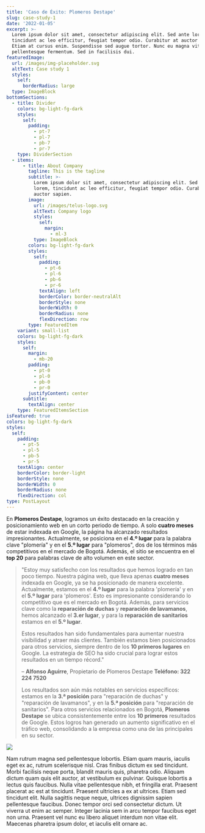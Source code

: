 ```yaml
---
title: 'Caso de Éxito: Plomeros Destape'
slug: case-study-1
date: '2022-01-05'
excerpt: >-
  Lorem ipsum dolor sit amet, consectetur adipiscing elit. Sed ante lorem,
  tincidunt ac leo efficitur, feugiat tempor odio. Curabitur at auctor sapien.
  Etiam at cursus enim. Suspendisse sed augue tortor. Nunc eu magna vitae lorem
  pellentesque fermentum. Sed in facilisis dui.
featuredImage:
  url: /images/img-placeholder.svg
  altText: Case study 1
  styles:
    self:
      borderRadius: large
  type: ImageBlock
bottomSections:
  - title: Divider
    colors: bg-light-fg-dark
    styles:
      self:
        padding:
          - pt-7
          - pl-7
          - pb-7
          - pr-7
    type: DividerSection
  - items:
      - title: About Company
        tagline: This is the tagline
        subtitle: >-
          Lorem ipsum dolor sit amet, consectetur adipiscing elit. Sed ante
          lorem, tincidunt ac leo efficitur, feugiat tempor odio. Curabitur at
          auctor sapien.
        image:
          url: /images/telus-logo.svg
          altText: Company logo
          styles:
            self:
              margin:
                - ml-3
          type: ImageBlock
        colors: bg-light-fg-dark
        styles:
          self:
            padding:
              - pt-6
              - pl-6
              - pb-6
              - pr-6
            textAlign: left
            borderColor: border-neutralAlt
            borderStyle: none
            borderWidth: 0
            borderRadius: none
            flexDirection: row
        type: FeaturedItem
    variant: small-list
    colors: bg-light-fg-dark
    styles:
      self:
        margin:
          - mb-20
        padding:
          - pt-0
          - pl-0
          - pb-0
          - pr-0
        justifyContent: center
      subtitle:
        textAlign: center
    type: FeaturedItemsSection
isFeatured: true
colors: bg-light-fg-dark
styles:
  self:
    padding:
      - pt-5
      - pl-5
      - pb-5
      - pr-5
    textAlign: center
    borderColor: border-light
    borderStyle: none
    borderWidth: 0
    borderRadius: none
    flexDirection: col
type: PostLayout
---
```

En **Plomeros Destape**, logramos un éxito destacado en la creación y posicionamiento web en un corto periodo de tiempo. A solo **cuatro meses** de estar indexada en Google, la página ha alcanzado resultados impresionantes. Actualmente, se posiciona en el **4.º lugar** para la palabra clave "plomería" y en el **5.º lugar** para "plomeros", dos de los términos más competitivos en el mercado de Bogotá. Además, el sitio se encuentra en el **top 20** para palabras clave de alto volumen en este sector.



> "Estoy muy satisfecho con los resultados que hemos logrado en tan poco tiempo. Nuestra página web, que lleva apenas **cuatro meses** indexada en Google, ya se ha posicionado de manera excelente. Actualmente, estamos en el **4.º lugar** para la palabra 'plomería' y en el **5.º lugar** para 'plomeros'. Esto es impresionante considerando lo competitivo que es el mercado en Bogotá. Además, para servicios clave como la **reparación de duchas** y **reparación de lavamanos**, hemos alcanzado el **3.er lugar**, y para la **reparación de sanitarios** estamos en el **5.º lugar**.
>
> Estos resultados han sido fundamentales para aumentar nuestra visibilidad y atraer más clientes. También estamos bien posicionados para otros servicios, siempre dentro de los **10 primeros lugares** en Google. La estrategia de SEO ha sido crucial para lograr estos resultados en un tiempo récord."
>
> – **Alfonso Aguirre**, Propietario de Plomeros Destape
> **Teléfono: 322 224 7520**
>
> Los resultados son aún más notables en servicios específicos: estamos en la **3.ª posición** para "reparación de duchas" y "reparación de lavamanos", y en la **5.ª posición** para "reparación de sanitarios". Para otros servicios relacionados en Bogotá, **Plomeros Destape** se ubica consistentemente entre los **10 primeros** resultados de Google. Estos logros han generado un aumento significativo en el tráfico web, consolidando a la empresa como una de las principales en su sector.
>

![](/images/img-placeholder.svg)

Nam rutrum magna sed pellentesque lobortis. Etiam quam mauris, iaculis eget ex ac, rutrum scelerisque nisl. Cras finibus dictum ex sed tincidunt. Morbi facilisis neque porta, blandit mauris quis, pharetra odio. Aliquam dictum quam quis elit auctor, at vestibulum ex pulvinar. Quisque lobortis a lectus quis faucibus. Nulla vitae pellentesque nibh, et fringilla erat. Praesent placerat ac est at tincidunt. Praesent ultricies a ex at ultrices. Etiam sed tincidunt elit. Nulla sagittis neque neque, ultrices dignissim sapien pellentesque faucibus. Donec tempor orci sed consectetur dictum. Ut viverra ut enim ac semper. Integer lacinia sem in arcu tempor faucibus eget non urna. Praesent vel nunc eu libero aliquet interdum non vitae elit. Maecenas pharetra ipsum dolor, et iaculis elit ornare ac.
